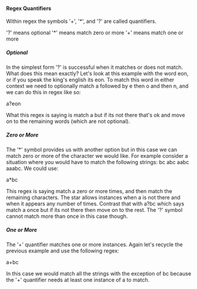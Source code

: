 
#### Regex Quantifiers

Within regex the symbols '+', '*', and '?' are called quantifiers. 

'?' means optional
'*' means match zero or more
'+' means match one or more

##### Optional
In the simplest form '?' is successful when it matches or does not match. What does this mean exactly? Let's look at this example with the word eon, or if you speak the king's english its eon. To match this word in either context we need to optionally match a followed by e then o and then n, and we can do this in regex like so:

a?eon

What this regex is saying is match a but if its not there that's ok and move on to the remaining words (which are not optional).

##### Zero or More
The '*' symbol provides us with another option but in this case we can match zero or more of the character we would like. For example consider a situation where you would have to match the following strings: bc abc aabc aaabc. We could use:

a*bc

This regex is saying match a zero or more times, and then match the remaining characters. The star allows instances when a is not there and when it appears any number of times. Contrast that with a?bc which says match a once but if its not there then move on to the rest. The '?' symbol cannot match more than once in this case though.

##### One or More
The '+' quantifier matches one or more instances. Again let's recycle the previous example and use the following regex:

a+bc

In this case we would match all the strings with the exception of bc because the '+' quantifier needs at least one instance of a to match.






